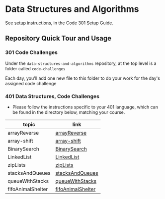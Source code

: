 # Data Structures and Algorithms

See [setup instructions](https://codefellows.github.io/setup-guide/code-301/3-code-challenges), in the Code 301 Setup Guide.

## Repository Quick Tour and Usage

### 301 Code Challenges

Under the `data-structures-and-algorithms` repository, at the top level is a folder called `code-challenges`

Each day, you'll add one new file to this folder to do your work for the day's assigned code challenge

### 401 Data Structures, Code Challenges

- Please follow the instructions specific to your 401 language, which can be found in the directory below, matching your course.


| topic   | link |
| ----------- | ----------- |
| arrayReverse      | [arrayReverse](challenges/arrayReverse/README.md)     |
| array-shift       | [array-shift](challenges/arrayShift/README.md)        |
| BinarySearch      | [BinarySearch](challenges/BinarySearch/README.md)        |
| LinkedList        | [LinkedList](challenges/LinkedList/README.md)        |
| zipLists          | [zipLists](challenges/ll-zip/README.md)        |
| stacksAndQueues   | [stacksAndQueues](challenges/stacksAndQueues/README.md)        |
| queueWithStacks   | [queueWithStacks](challenges/queueWithStacks/README.md)        |
| fifoAnimalShelter | [fifoAnimalShelter](challenges/fifoAnimalShelter/README.md)        |
